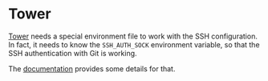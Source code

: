 # Tower

[Tower][tower] needs a special environment file to work with the SSH
configuration. In fact, it needs to know the `SSH_AUTH_SOCK` environment
variable, so that the SSH authentication with Git is working.

The [documentation][tower-docs-environment] provides some details for that.

[tower]: https://www.git-tower.com
[tower-docs-environment]: https://www.git-tower.com/help/guides/integration/environment/mac
